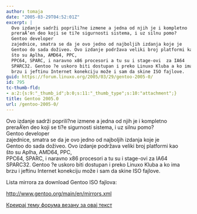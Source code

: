 ```yaml
---
author: tomaja
date: "2005-03-29T04:52:01Z"
excerpt: |
  Ovo izdanje sadrži poprili?ne izmene a jedna od njih je i kompletno
  preraÄ‘en deo koji se ti?e sigurnosti sistema, i uz silnu pomo?
  Gentoo developer
  zajednice, smatra se da je ovo jedno od najboljih izdanja koje je
  Gentoo do sada doživeo. Ovo izdanje podržava veliki broj platformi kao
  što su Aplha, AMD64, PPC,
  PPC64, SPARC, i naravno x86 procesori a tu su i stage-ovi  za IA64
  SPARC32. Gentoo ?e uskoro biti dostupan i preko Linuxo Kluba a ko ima
  brzu i jeftinu Internet konekciju može i sam da skine ISO fajlove.
guid: https://forum.linuxo.org/2005/03/29/gentoo-2005-0/
id: 795
tc-thumb-fld:
- a:2:{s:9:"_thumb_id";b:0;s:11:"_thumb_type";s:10:"attachment";}
title: Gentoo 2005.0
url: /gentoo-2005-0/
---
```

Ovo izdanje sadrži poprili?ne izmene a jedna od njih je i kompletno  
preraÄ‘en deo koji se ti?e sigurnosti sistema, i uz silnu pomo?  
Gentoo developer  
zajednice, smatra se da je ovo jedno od najboljih izdanja koje je  
Gentoo do sada doživeo. Ovo izdanje podržava veliki broj platformi kao  
što su Aplha, AMD64, PPC,  
PPC64, SPARC, i naravno x86 procesori a tu su i stage-ovi za IA64  
SPARC32. Gentoo ?e uskoro biti dostupan i preko Linuxo Kluba a ko ima  
brzu i jeftinu Internet konekciju može i sam da skine ISO fajlove. <!--break-->

  
Lista mirrora za download Gentoo ISO fajlova: 

<http://www.gentoo.org/main/en/mirrors.xml>

[Креирај тему форума везану за овај текст](https://linuxo.org/nova-tema-na-forumu/?se_pid=795)